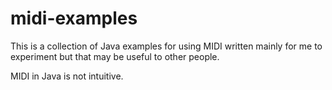 # midi-examples

This is a collection of Java examples for using MIDI written mainly for me to experiment but that may
be useful to other people.

MIDI in Java is not intuitive.   
